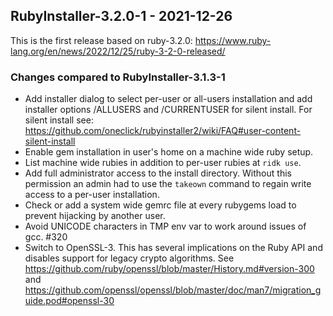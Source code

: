 ## RubyInstaller-3.2.0-1 - 2021-12-26

This is the first release based on ruby-3.2.0: https://www.ruby-lang.org/en/news/2022/12/25/ruby-3-2-0-released/

### Changes compared to RubyInstaller-3.1.3-1
- Add installer dialog to select per-user or all-users installation and add installer options /ALLUSERS and /CURRENTUSER for silent install.
  For silent install see: https://github.com/oneclick/rubyinstaller2/wiki/FAQ#user-content-silent-install
- Enable gem installation in user's home on a machine wide ruby setup.
- List machine wide rubies in addition to per-user rubies at `ridk use`.
- Add full administrator access to the install directory.
  Without this permission an admin had to use the `takeown` command to regain write access to a per-user installation.
- Check or add a system wide gemrc file at every rubygems load to prevent hijacking by another user.
- Avoid UNICODE characters in TMP env var to work around issues of gcc. #320
- Switch to OpenSSL-3. This has several implications on the Ruby API and disables support for legacy crypto algorithms.
  See https://github.com/ruby/openssl/blob/master/History.md#version-300 and https://github.com/openssl/openssl/blob/master/doc/man7/migration_guide.pod#openssl-30

